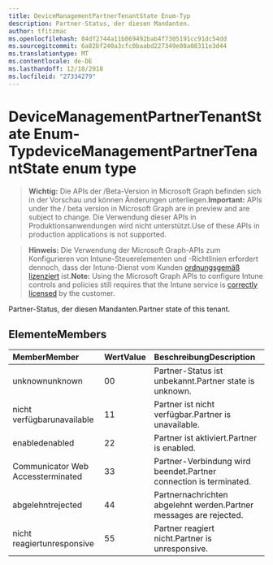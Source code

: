 ```yaml
---
title: DeviceManagementPartnerTenantState Enum-Typ
description: Partner-Status, der diesen Mandanten.
author: tfitzmac
ms.openlocfilehash: 84df2744a11b869492bab4f7305191cc91dc54dd
ms.sourcegitcommit: 6a82bf240a3cfc0baabd227349e08a08311e3d44
ms.translationtype: MT
ms.contentlocale: de-DE
ms.lasthandoff: 12/18/2018
ms.locfileid: "27334279"
---
```

# <a name="devicemanagementpartnertenantstate-enum-type"></a><span data-ttu-id="2f42c-103">DeviceManagementPartnerTenantState Enum-Typ</span><span class="sxs-lookup"><span data-stu-id="2f42c-103">deviceManagementPartnerTenantState enum type</span></span>

> <span data-ttu-id="2f42c-104">**Wichtig:** Die APIs der /Beta-Version in Microsoft Graph befinden sich in der Vorschau und können Änderungen unterliegen.</span><span class="sxs-lookup"><span data-stu-id="2f42c-104">**Important:** APIs under the / beta version in Microsoft Graph are in preview and are subject to change.</span></span> <span data-ttu-id="2f42c-105">Die Verwendung dieser APIs in Produktionsanwendungen wird nicht unterstützt.</span><span class="sxs-lookup"><span data-stu-id="2f42c-105">Use of these APIs in production applications is not supported.</span></span>

> <span data-ttu-id="2f42c-106">**Hinweis:** Die Verwendung der Microsoft Graph-APIs zum Konfigurieren von Intune-Steuerelementen und -Richtlinien erfordert dennoch, dass der Intune-Dienst vom Kunden [ordnungsgemäß lizenziert](https://go.microsoft.com/fwlink/?linkid=839381) ist.</span><span class="sxs-lookup"><span data-stu-id="2f42c-106">**Note:** Using the Microsoft Graph APIs to configure Intune controls and policies still requires that the Intune service is [correctly licensed](https://go.microsoft.com/fwlink/?linkid=839381) by the customer.</span></span>

<span data-ttu-id="2f42c-107">Partner-Status, der diesen Mandanten.</span><span class="sxs-lookup"><span data-stu-id="2f42c-107">Partner state of this tenant.</span></span>
## <a name="members"></a><span data-ttu-id="2f42c-108">Elemente</span><span class="sxs-lookup"><span data-stu-id="2f42c-108">Members</span></span>
|<span data-ttu-id="2f42c-109">Member</span><span class="sxs-lookup"><span data-stu-id="2f42c-109">Member</span></span>|<span data-ttu-id="2f42c-110">Wert</span><span class="sxs-lookup"><span data-stu-id="2f42c-110">Value</span></span>|<span data-ttu-id="2f42c-111">Beschreibung</span><span class="sxs-lookup"><span data-stu-id="2f42c-111">Description</span></span>|
|:---|:---|:---|
|<span data-ttu-id="2f42c-112">unknown</span><span class="sxs-lookup"><span data-stu-id="2f42c-112">unknown</span></span>|<span data-ttu-id="2f42c-113">0</span><span class="sxs-lookup"><span data-stu-id="2f42c-113">0</span></span>|<span data-ttu-id="2f42c-114">Partner-Status ist unbekannt.</span><span class="sxs-lookup"><span data-stu-id="2f42c-114">Partner state is unknown.</span></span>|
|<span data-ttu-id="2f42c-115">nicht verfügbar</span><span class="sxs-lookup"><span data-stu-id="2f42c-115">unavailable</span></span>|<span data-ttu-id="2f42c-116">1</span><span class="sxs-lookup"><span data-stu-id="2f42c-116">1</span></span>|<span data-ttu-id="2f42c-117">Partner ist nicht verfügbar.</span><span class="sxs-lookup"><span data-stu-id="2f42c-117">Partner is unavailable.</span></span>|
|<span data-ttu-id="2f42c-118">enabled</span><span class="sxs-lookup"><span data-stu-id="2f42c-118">enabled</span></span>|<span data-ttu-id="2f42c-119">2</span><span class="sxs-lookup"><span data-stu-id="2f42c-119">2</span></span>|<span data-ttu-id="2f42c-120">Partner ist aktiviert.</span><span class="sxs-lookup"><span data-stu-id="2f42c-120">Partner is enabled.</span></span>|
|<span data-ttu-id="2f42c-121">Communicator Web Access</span><span class="sxs-lookup"><span data-stu-id="2f42c-121">terminated</span></span>|<span data-ttu-id="2f42c-122">3</span><span class="sxs-lookup"><span data-stu-id="2f42c-122">3</span></span>|<span data-ttu-id="2f42c-123">Partner-Verbindung wird beendet.</span><span class="sxs-lookup"><span data-stu-id="2f42c-123">Partner connection is terminated.</span></span>|
|<span data-ttu-id="2f42c-124">abgelehnt</span><span class="sxs-lookup"><span data-stu-id="2f42c-124">rejected</span></span>|<span data-ttu-id="2f42c-125">4</span><span class="sxs-lookup"><span data-stu-id="2f42c-125">4</span></span>|<span data-ttu-id="2f42c-126">Partnernachrichten abgelehnt werden.</span><span class="sxs-lookup"><span data-stu-id="2f42c-126">Partner messages are rejected.</span></span>|
|<span data-ttu-id="2f42c-127">nicht reagiert</span><span class="sxs-lookup"><span data-stu-id="2f42c-127">unresponsive</span></span>|<span data-ttu-id="2f42c-128">5</span><span class="sxs-lookup"><span data-stu-id="2f42c-128">5</span></span>|<span data-ttu-id="2f42c-129">Partner reagiert nicht.</span><span class="sxs-lookup"><span data-stu-id="2f42c-129">Partner is unresponsive.</span></span>|





